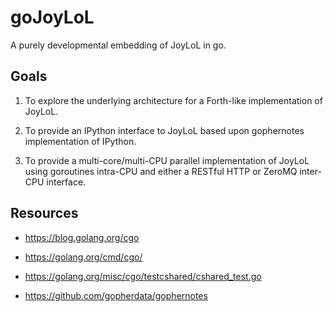 # goJoyLoL

A purely developmental embedding of JoyLoL in go.

## Goals

1. To explore the underlying architecture for a Forth-like implementation 
of JoyLoL. 

2. To provide an IPython interface to JoyLoL based upon gophernotes 
implementation of IPython. 

3. To provide a multi-core/multi-CPU parallel implementation of JoyLoL 
using goroutines intra-CPU and either a RESTful HTTP or ZeroMQ inter-CPU 
interface. 

## Resources

- https://blog.golang.org/cgo
- https://golang.org/cmd/cgo/
- https://golang.org/misc/cgo/testcshared/cshared_test.go

- https://github.com/gopherdata/gophernotes
